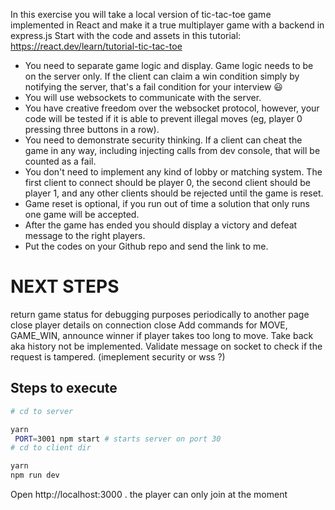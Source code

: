 In this exercise you will take a local version of tic-tac-toe game implemented in React and make it a true multiplayer game with a backend in express.js Start with the code and assets in this tutorial: 
https://react.dev/learn/tutorial-tic-tac-toe


- You need to separate game logic and display. Game logic needs to be on the server only. If the client can claim a win condition simply by notifying the server, that's a fail condition for your interview 😃
- You will use websockets to communicate with the server.
- You have creative freedom over the websocket protocol, however, your code will be tested if it is able to prevent illegal moves (eg, player 0 pressing three buttons in a row).
- You need to demonstrate security thinking. If a client can cheat the game in any way, including injecting calls from dev console, that will be counted as a fail.
- You don't need to implement any kind of lobby or matching system. The first client to connect should be player 0, the second client should be player 1, and any other clients should be rejected until the game is reset.
- Game reset is optional, if you run out of time a solution that only runs one game will be accepted.
- After the game has ended you should display a victory and defeat message to the right players.
- Put the codes on your Github repo and  send the link to me. 

# NEXT STEPS
return game status for debugging purposes periodically to another page
close player details on connection close 
Add commands for MOVE, GAME_WIN, announce winner if player takes too long to move. 
Take back aka history not be implemented. 
Validate message on socket to check if the request is tampered. (imeplement security or wss ?)


## Steps to execute


```bash 
# cd to server 

yarn 
 PORT=3001 npm start # starts server on port 30
# cd to client dir 

yarn 
npm run dev 
```

Open http://localhost:3000 . the player can only join at the moment